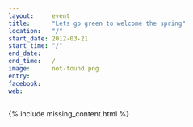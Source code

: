 ```yaml
---
layout:     event
title:      "Lets go green to welcome the spring"
location:   "/"
start_date: 2012-03-21
start_time: "/"
end_date:   
end_time:   /
image:      not-found.png
entry:      
facebook:   
web:        
---
```


{% include missing_content.html %}